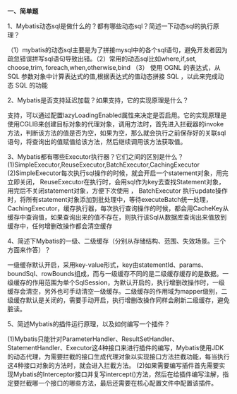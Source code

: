 **一、简单题**

1、Mybatis动态sql是做什么的？都有哪些动态sql？简述一下动态sql的执行原理？

（1）mybatis的动态sql主要是为了拼接mysql中的各个sql语句，避免开发者因为疏忽错误拼写sql语句导致出错。（2）常用的动态sql比如where,if,set, choose,trim, foreach,when,otherwise,bind （3） 使用 OGNL 的表达式，从 SQL 参数对象中计算表达式的值,根据表达式的值动态拼接 SQL ，以此来完成动态 SQL 的功能 

2、Mybatis是否支持延迟加载？如果支持，它的实现原理是什么？

支持，可以通过配置lazyLoadingEnabled属性来决定是否启用。它的实现原理是使用CGLIB来创建目标对象的代理对象，调用方法时，首先进入拦截器的invoke方法，判断该方法的值是否为空，如果为空，那么就会执行之前保存好的关联sql语句，将查询出的值赋值给该方法，然后继续调用该方法获取值。

3、Mybatis都有哪些Executor执行器？它们之间的区别是什么？
(1)SimpleExecutor,ReuseExecutor,BatchExecutor,CachingExecutor
(2)SimpleExecutor每次执行sql操作的时候，就会开启一个statement对象，用完立即关闭， ReuseExecutor在执行时，会用sql作为key去查找Statement对象，用完后不关闭statement对象，方便下次使用 ， BatchExecutor 执行update操作时，将所有statement对象添加到批处理中，等待executeBatch统一处理，CachingExecutor，缓存执行器，每次执行查询操作的时候，都会用CacheKey从缓存中查询值，如果查询出来的值不存在，则执行该Sql从数据库查询出来值放到缓存中，任何增删改操作都会清空缓存

4、简述下Mybatis的一级、二级缓存（分别从存储结构、范围、失效场景。三个方面来作答）？

一级缓存默认开启，采用key-value形式，key由statementId、params、boundSql、rowBounds组成，而与一级缓存不同的是二级缓存缓存的是数据。一级缓存的作用范围为单个SqlSession，为默认开启的，执行增删改操作时，一级缓存会清空，另外也可手动清空一级缓存。二级缓存的作用域为mapper级别，二级缓存默认是关闭的，需要手动开启，执行增删改操作同样会刷新二级缓存，避免脏读。

5、简述Mybatis的插件运行原理，以及如何编写一个插件？

(1)Mybatis只能针对ParameterHandler、ResultSetHandler、StatementHandler、Executor这4种接口来进行插件的编写，Mybatis使用JDK的动态代理，为需要拦截的接口生成代理对象以实现接口方法拦截功能，每当执行这4种接口对象的方法时，就会进入拦截方法。
(2)如果需要编写插件首先需要实现Mybatis的Interceptor接口并复写intercept()方法，然后在给插件编写注解，指定要拦截哪一个接口的哪些方法，最后还需要在核心配置文件中配置该插件。 